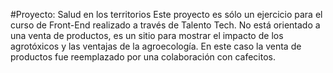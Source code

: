 #Proyecto: Salud en los territorios
Este proyecto es sólo un ejercicio para el curso de Front-End realizado a través de Talento Tech.
No está orientado a una venta de productos, es un sitio para mostrar el impacto de los agrotóxicos y las ventajas de la agroecología. 
En este caso la venta de productos fue reemplazado por una colaboración con cafecitos.